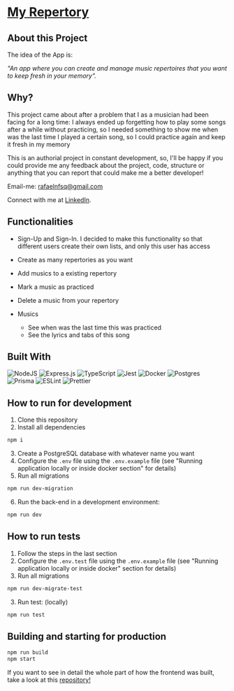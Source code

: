 # [My Repertory](my-repertory.vercel.app)

## About this Project

The idea of the App is:

_"An app where you can create and manage music repertoires that you want to keep fresh in your memory"._

## Why?

This project came about after a problem that I as a musician had been facing for a long time: I always ended up forgetting how to play some songs after a while without practicing, so I needed something to show me when was the last time I played a certain song, so I could practice again and keep it fresh in my memory

This is an authorial project in constant development, so, I'll be happy if you could provide me any feedback about the project, code, structure or anything that you can report that could make me a better developer!

Email-me: rafaelnfsq@gmail.com

Connect with me at [LinkedIn](https://www.linkedin.com/in/rafaeelnunesf).

## Functionalities

- Sign-Up and Sign-In. I decided to make this functionality so that different users create their own lists, and only this user has access

- Create as many repertories as you want

- Add musics to a existing repertory

- Mark a music as practiced

- Delete a music from your repertory

- Musics
  - See when was the last time this was practiced
  - See the lyrics and tabs of this song

## Built With

![NodeJS](https://img.shields.io/badge/node.js-6DA55F?style=for-the-badge&logo=node.js&logoColor=white)
![Express.js](https://img.shields.io/badge/express.js-%23404d59.svg?style=for-the-badge&logo=express&logoColor=%2361DAFB)
![TypeScript](https://img.shields.io/badge/typescript-%23007ACC.svg?style=for-the-badge&logo=typescript&logoColor=white)
![Jest](https://img.shields.io/badge/-jest-%23C21325?style=for-the-badge&logo=jest&logoColor=white)
![Docker](https://img.shields.io/badge/docker-%230db7ed.svg?style=for-the-badge&logo=docker&logoColor=white)
![Postgres](https://img.shields.io/badge/postgres-%23316192.svg?style=for-the-badge&logo=postgresql&logoColor=white)
![Prisma](https://img.shields.io/badge/Prisma-3982CE?style=for-the-badge&logo=Prisma&logoColor=white)
![ESLint](https://img.shields.io/badge/ESLint-4B3263?style=for-the-badge&logo=eslint&logoColor=white)
![Prettier](https://img.shields.io/badge/prettier-1A2C34?style=for-the-badge&logo=prettier&logoColor=F7BA3E)

## How to run for development

1. Clone this repository
2. Install all dependencies

```bash
npm i
```

3. Create a PostgreSQL database with whatever name you want
4. Configure the `.env` file using the `.env.example` file (see "Running application locally or inside docker section" for details)
5. Run all migrations

```bash
npm run dev-migration
```

6. Run the back-end in a development environment:

```bash
npm run dev
```

## How to run tests

1. Follow the steps in the last section
1. Configure the `.env.test` file using the `.env.example` file (see "Running application locally or inside docker" section for details)
1. Run all migrations

```bash
npm run dev-migrate-test
```

3. Run test:
   (locally)

```bash
npm run test
```

## Building and starting for production

```bash
npm run build
npm start
```

If you want to see in detail the whole part of how the frontend was built, take a look at this [repository!](https://github.com/rafaeelnunesf/My-Repertory)
